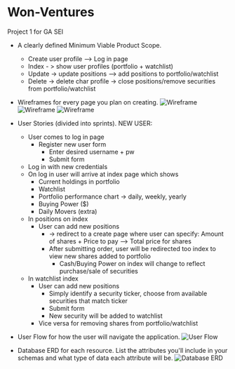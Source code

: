# Won-Ventures
Project 1 for GA SEI


- A clearly defined Minimum Viable Product Scope.
  - Create user profile —> Log in page 
  - Index - > show user profiles (portfolio + watchlist) 
  - Update -> update positions —> add positions to portfolio/watchlist 
  - Delete -> delete char profile -> close positions/remove securities from portfolio/watchlist 

- Wireframes for every page you plan on creating.
  ![Wireframe](https://files.slack.com/files-pri/T0351JZQ0-F01V795H60M/image_from_ios.png)
  ![Wireframe](https://files.slack.com/files-pri/T0351JZQ0-F01VAHP8Z19/image_from_ios.png)
  ![Wireframe](https://files.slack.com/files-pri/T0351JZQ0-F01V3J4CK46/image_from_ios.png)

- User Stories (divided into sprints).
  NEW USER: 
  - User comes to log in page 
    - Register new user form
      - Enter desired username + pw 
      - Submit form
  - Log in with new credentials 
  - On log in user will arrive at index page which shows 
    - Current holdings in portfolio
    - Watchlist
    - Portfolio performance chart -> daily, weekly, yearly 
    - Buying Power ($) 
    - Daily Movers (extra) 
  - In positions on index 
    - User can add new positions 
      - -> redirect to a create page where user can specify: Amount of shares + Price to pay —> Total price for shares 
      - After submitting order, user will be redirected too index to view new shares added to portfolio 
        - Cash/Buying Power on index will change to reflect purchase/sale of securities 
  - In watchlist index 
    - User can add new positions 
      - Simply identify a security ticker, choose from available securities that match ticker 
      - Submit form
      - New security will be added to watchlist 
    - Vice versa for removing shares from portfolio/watchlist

- User Flow for how the user will navigate the application.
  ![User Flow](https://lh6.googleusercontent.com/HwVMsN9mkShbT-OKXx9JXxGOBEx6Ewl2NVetqsfRyb1Zdd3aLR2rlHPPGM7PGuImSCbgFeM-GF6CuVt1sIUc=w1366-h635)

- Database ERD for each resource. List the attributes you'll include in your schemas and what type of data each attribute will be.
  ![Database ERD](https://files.slack.com/files-pri/T0351JZQ0-F01V3QZR8F8/image_from_ios.png)
